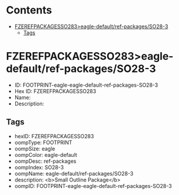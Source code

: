



Contents
========

* [FZEREFPACKAGESSO283>eagle-default/ref-packages/SO28-3](#fzerefpackagesso283eagle-defaultref-packagesso28-3)
	* [Tags](#tags)

# FZEREFPACKAGESSO283>eagle-default/ref-packages/SO28-3

- ID: FOOTPRINT-eagle-eagle-default-ref-packages-SO28-3
- Hex ID: FZEREFPACKAGESSO283
- Name: 
- Description: 

## Tags

- hexID: FZEREFPACKAGESSO283
- oompType: FOOTPRINT
- oompSize: eagle
- oompColor: eagle-default
- oompDesc: ref-packages
- oompIndex: SO28-3
- oompName: eagle-default/ref-packages/SO28-3
- description: &lt;b&gt;Small Outline Package&lt;/b&gt;
- oompID: FOOTPRINT-eagle-eagle-default-ref-packages-SO28-3
